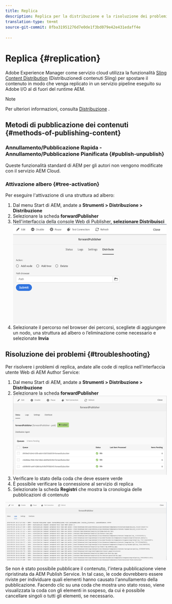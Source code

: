 ```yaml
---
title: Replica
description: Replica per la distribuzione e la risoluzione dei problemi.
translation-type: tm+mt
source-git-commit: 8fba31951276d7e0de1f3bd079e42e431edaff4e

---
```



# Replica {#replication}

Adobe Experience Manager come servizio cloud utilizza la funzionalità [Sling Content Distribution](https://sling.apache.org/documentation/bundles/content-distribution.html) (Distribuzionedi contenuti Sling) per spostare il contenuto in modo che venga replicato in un servizio pipeline eseguito su Adobe I/O al di fuori del runtime AEM.

>[!NOTE]
>
> Per ulteriori informazioni, consulta [Distribuzione](/help/core-concepts/architecture.md#content-distribution) .

## Metodi di pubblicazione dei contenuti {#methods-of-publishing-content}

### Annullamento/Pubblicazione Rapida - Annullamento/Pubblicazione Pianificata {#publish-unpublish}

Queste funzionalità standard di AEM per gli autori non vengono modificate con il servizio AEM Cloud.

### Attivazione albero {#tree-activation}

Per eseguire l&#39;attivazione di una struttura ad albero:

1. Dal menu Start di AEM, andate a **Strumenti > Distribuzione > Distribuzione**
2. Selezionare la scheda **forwardPublisher**
3. Nell&#39;interfaccia della console Web di Publisher, **selezionare Distribuisci**
   ![](assets/distribute.png "Distribuisci")
4. Selezionate il percorso nel browser dei percorsi, scegliete di aggiungere un nodo, una struttura ad albero o l’eliminazione come necessario e selezionate **Invia**

## Risoluzione dei problemi {#troubleshooting}

Per risolvere i problemi di replica, andate alle code di replica nell&#39;interfaccia utente Web di AEM Author Service:

1. Dal menu Start di AEM, andate a **Strumenti > Distribuzione > Distribuzione**
2. Selezionare la scheda **forwardPublisher**
   ![](assets/status.png "StatusStatus")
3. Verificare lo stato della coda che deve essere verde
4. È possibile verificare la connessione al servizio di replica
5. Selezionate la scheda **Registri** che mostra la cronologia delle pubblicazioni di contenuto

![](assets/logs.png "LogsLogs")

Se non è stato possibile pubblicare il contenuto, l&#39;intera pubblicazione viene ripristinata da AEM Publish Service.
In tal caso, le code dovrebbero essere riviste per individuare quali elementi hanno causato l&#39;annullamento della pubblicazione. Facendo clic su una coda che mostra uno stato rosso, viene visualizzata la coda con gli elementi in sospeso, da cui è possibile cancellare singoli o tutti gli elementi, se necessario.
